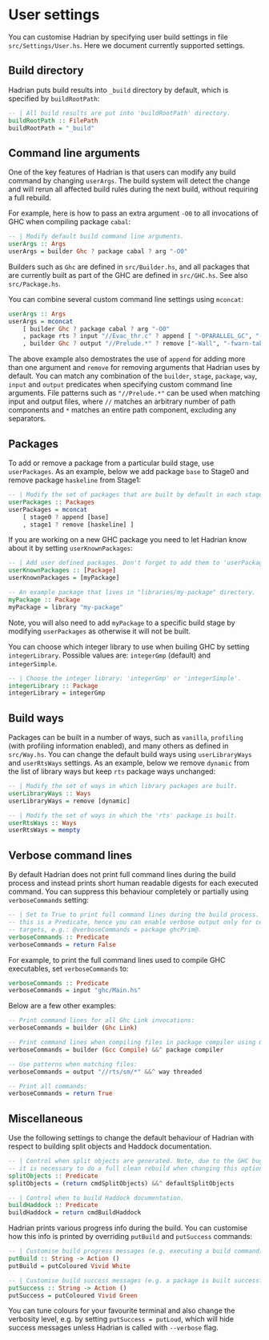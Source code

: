 # User settings

You can customise Hadrian by specifying user build settings in file
`src/Settings/User.hs`. Here we document currently supported settings.

## Build directory

Hadrian puts build results into `_build` directory by default, which is
specified by `buildRootPath`:
```haskell
-- | All build results are put into 'buildRootPath' directory.
buildRootPath :: FilePath
buildRootPath = "_build"
```

## Command line arguments

One of the key features of Hadrian is that users can modify any build command by
changing `userArgs`. The build system will detect the change and will rerun all
affected build rules during the next build, without requiring a full rebuild.

For example, here is how to pass an extra argument `-O0` to all invocations of
GHC when compiling package `cabal`:
```haskell
-- | Modify default build command line arguments.
userArgs :: Args
userArgs = builder Ghc ? package cabal ? arg "-O0"
```
Builders such as `Ghc` are defined in `src/Builder.hs`, and all packages that
are currently built as part of the GHC are defined in `src/GHC.hs`. See also
`src/Package.hs`.

You can combine several custom command line settings using `mconcat`:
```haskell
userArgs :: Args
userArgs = mconcat
    [ builder Ghc ? package cabal ? arg "-O0"
    , package rts ? input "//Evac_thr.c" ? append [ "-DPARALLEL_GC", "-Irts/sm" ]
    , builder Ghc ? output "//Prelude.*" ? remove ["-Wall", "-fwarn-tabs"] ]
```
The above example also demostrates the use of `append` for adding more than one
argument and `remove` for removing arguments that Hadrian uses by default. You
can match any combination of the `builder`, `stage`, `package`, `way`, `input`
and `output` predicates when specifying custom command line arguments. File
patterns such as `"//Prelude.*"` can be used when matching input and output files,
where `//` matches an arbitrary number of path components and `*` matches an entire
path component, excluding any separators.

## Packages

To add or remove a package from a particular build stage, use `userPackages`. As
an example, below we add package `base` to Stage0 and remove package `haskeline`
from Stage1:
```haskell
-- | Modify the set of packages that are built by default in each stage.
userPackages :: Packages
userPackages = mconcat
    [ stage0 ? append [base]
    , stage1 ? remove [haskeline] ]
```
If you are working on a new GHC package you need to let Hadrian know about it
by setting `userKnownPackages`:
```haskell
-- | Add user defined packages. Don't forget to add them to 'userPackages' too.
userKnownPackages :: [Package]
userKnownPackages = [myPackage]

-- An example package that lives in "libraries/my-package" directory.
myPackage :: Package
myPackage = library "my-package"
```
Note, you will also need to add `myPackage` to a specific build stage by modifying
`userPackages` as otherwise it will not be built.

You can choose which integer library to use when builing GHC by setting
`integerLibrary`. Possible values are: `integerGmp` (default) and `integerSimple`.
```haskell
-- | Choose the integer library: 'integerGmp' or 'integerSimple'.
integerLibrary :: Package
integerLibrary = integerGmp
```
## Build ways

Packages can be built in a number of ways, such as `vanilla`, `profiling` (with
profiling information enabled), and many others as defined in `src/Way.hs`. You
can change the default build ways using `userLibraryWays` and `userRtsWays` settings.
As an example, below we remove `dynamic` from the list of library ways but keep
`rts` package ways unchanged:
```haskell
-- | Modify the set of ways in which library packages are built.
userLibraryWays :: Ways
userLibraryWays = remove [dynamic]

-- | Modify the set of ways in which the 'rts' package is built.
userRtsWays :: Ways
userRtsWays = mempty
```

## Verbose command lines

By default Hadrian does not print full command lines during the build process
and instead prints short human readable digests for each executed command. You
can suppress this behaviour completely or partially using `verboseCommands` setting:
```haskell
-- | Set to True to print full command lines during the build process. Note,
-- this is a Predicate, hence you can enable verbose output only for certain
-- targets, e.g.: @verboseCommands = package ghcPrim@.
verboseCommands :: Predicate
verboseCommands = return False
```
For example, to print the full command lines used to compile GHC executables,
set `verboseCommands` to:
```haskell
verboseCommands :: Predicate
verboseCommands = input "ghc/Main.hs"
```
Below are a few other examples:
```haskell
-- Print command lines for all Ghc Link invocations:
verboseCommands = builder (Ghc Link)

-- Print command lines when compiling files in package compiler using Gcc:
verboseCommands = builder (Gcc Compile) &&^ package compiler

-- Use patterns when matching files:
verboseCommands = output "//rts/sm/*" &&^ way threaded

-- Print all commands:
verboseCommands = return True
```

## Miscellaneous

Use the following settings to change the default behaviour of Hadrian with respect
to building split objects and Haddock documentation.

```haskell
-- | Control when split objects are generated. Note, due to the GHC bug #11315
-- it is necessary to do a full clean rebuild when changing this option.
splitObjects :: Predicate
splitObjects = (return cmdSplitObjects) &&^ defaultSplitObjects

-- | Control when to build Haddock documentation.
buildHaddock :: Predicate
buildHaddock = return cmdBuildHaddock
```

Hadrian prints various progress info during the build. You can customise how this
info is printed by overriding `putBuild` and `putSuccess` commands:

```haskell
-- | Customise build progress messages (e.g. executing a build command).
putBuild :: String -> Action ()
putBuild = putColoured Vivid White

-- | Customise build success messages (e.g. a package is built successfully).
putSuccess :: String -> Action ()
putSuccess = putColoured Vivid Green
```

You can tune colours for your favourite terminal and also change the verbosity
level, e.g. by setting `putSuccess = putLoud`, which will hide success messages
unless Hadrian is called with `--verbose` flag.
